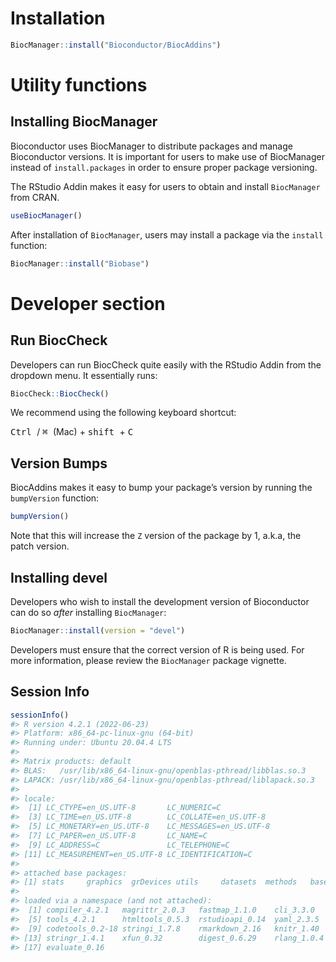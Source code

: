 
# Installation

``` r
BiocManager::install("Bioconductor/BiocAddins")
```

# Utility functions

## Installing BiocManager

Bioconductor uses BiocManager to distribute packages and manage
Bioconductor versions. It is important for users to make use of
BiocManager instead of `install.packages` in order to ensure proper
package versioning.

The RStudio Addin makes it easy for users to obtain and install
`BiocManager` from CRAN.

``` r
useBiocManager()
```

After installation of `BiocManager`, users may install a package via the
`install` function:

``` r
BiocManager::install("Biobase")
```

# Developer section

## Run BiocCheck

Developers can run BiocCheck quite easily with the RStudio Addin from
the dropdown menu. It essentially runs:

``` r
BiocCheck::BiocCheck()
```

We recommend using the following keyboard shortcut:

<kbd> Ctrl </kbd> / <kbd> ⌘ </kbd> (Mac) + <kbd> shift </kbd> + <kbd> C
</kbd>

## Version Bumps

BiocAddins makes it easy to bump your package’s version by running the
`bumpVersion` function:

``` r
bumpVersion()
```

Note that this will increase the `Z` version of the package by 1, a.k.a,
the patch version.

## Installing devel

Developers who wish to install the development version of Bioconductor
can do so *after* installing `BiocManager`:

``` r
BiocManager::install(version = "devel")
```

Developers must ensure that the correct version of R is being used. For
more information, please review the `BiocManager` package vignette.

## Session Info

``` r
sessionInfo()
#> R version 4.2.1 (2022-06-23)
#> Platform: x86_64-pc-linux-gnu (64-bit)
#> Running under: Ubuntu 20.04.4 LTS
#> 
#> Matrix products: default
#> BLAS:   /usr/lib/x86_64-linux-gnu/openblas-pthread/libblas.so.3
#> LAPACK: /usr/lib/x86_64-linux-gnu/openblas-pthread/liblapack.so.3
#> 
#> locale:
#>  [1] LC_CTYPE=en_US.UTF-8       LC_NUMERIC=C              
#>  [3] LC_TIME=en_US.UTF-8        LC_COLLATE=en_US.UTF-8    
#>  [5] LC_MONETARY=en_US.UTF-8    LC_MESSAGES=en_US.UTF-8   
#>  [7] LC_PAPER=en_US.UTF-8       LC_NAME=C                 
#>  [9] LC_ADDRESS=C               LC_TELEPHONE=C            
#> [11] LC_MEASUREMENT=en_US.UTF-8 LC_IDENTIFICATION=C       
#> 
#> attached base packages:
#> [1] stats     graphics  grDevices utils     datasets  methods   base     
#> 
#> loaded via a namespace (and not attached):
#>  [1] compiler_4.2.1   magrittr_2.0.3   fastmap_1.1.0    cli_3.3.0       
#>  [5] tools_4.2.1      htmltools_0.5.3  rstudioapi_0.14  yaml_2.3.5      
#>  [9] codetools_0.2-18 stringi_1.7.8    rmarkdown_2.16   knitr_1.40      
#> [13] stringr_1.4.1    xfun_0.32        digest_0.6.29    rlang_1.0.4     
#> [17] evaluate_0.16
```
